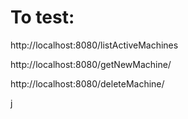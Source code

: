 # To test:
http://localhost:8080/listActiveMachines

http://localhost:8080/getNewMachine/<insert IP here>

http://localhost:8080/deleteMachine/<insert IP here>

j
